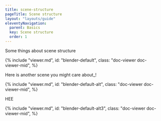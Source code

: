 ```yaml
---
title: scene-structure
pageTitle: Scene structure
layout: "layouts/guide"
eleventyNavigation:
  parent: Basics
  key: Scene structure
  order: 1
---
```




Some things about scene structure

{% include "viewer.md",
  id: "blender-default",
  class: "doc-viewer doc-viewer-mid",
%}
<script>
viewerDescs["blender-default"] = {
  scene: "/static/models/blender_default_cube.fbx",
  camera: {
    yaw: 0,
    pitch: 0,
    distance: 30,
    offset: { x: 0, y: 0, z: 0 },
  },
  outliner: {
    showMaterials: true,
  },
  props: {
    show: true,
  },
}
</script>

Here is another scene you might care about_!

{% include "viewer.md",
  id: "blender-default-alt",
  class: "doc-viewer doc-viewer-mid",
%}
<script>
viewerDescs["blender-default-alt"] = {
  scene: "/static/models/blender_default_cube.fbx",
  camera: {
    yaw: 0,
    pitch: 0,
    distance: 30,
    offset: { x: 0, y: 0, z: 0 },
  },
}
</script>

HEE

{% include "viewer.md",
  id: "blender-default-alt3",
  class: "doc-viewer doc-viewer-mid",
%}
<script>
viewerDescs["blender-default-alt3"] = {
  scene: "/static/models/blender_default_cube.fbx",
  camera: {
    yaw: 0,
    pitch: 0,
    distance: 30,
    offset: { x: 0, y: 0, z: 0 },
  },
}
</script>
